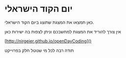 יום הקוד הישראלי
=========

כאן תמצאו את המצגת שתוצג ביום הקוד הישראלי.

אין צורך להוריד את המצגת למחשבכם וניתן לצפות בה ישירות כאן

[http://nirgeier.github.io/openDayCoding]()


תודה רבה לכל מי שנוטל חלק בפרוייקט
